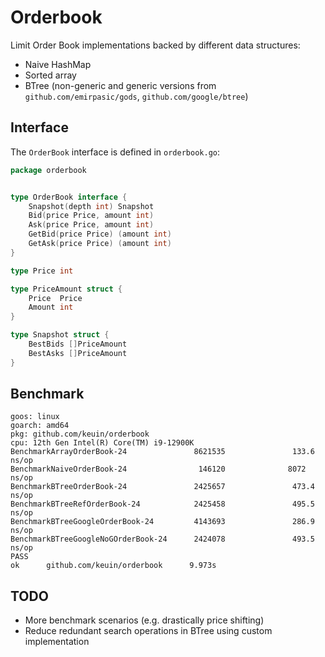 # Orderbook

Limit Order Book implementations backed by different data structures:

- Naive HashMap
- Sorted array
- BTree (non-generic and generic versions from `github.com/emirpasic/gods`, `github.com/google/btree`)

## Interface

The `OrderBook` interface is defined in `orderbook.go`:

```go
package orderbook


type OrderBook interface {
	Snapshot(depth int) Snapshot
	Bid(price Price, amount int)
	Ask(price Price, amount int)
	GetBid(price Price) (amount int)
	GetAsk(price Price) (amount int)
}

type Price int

type PriceAmount struct {
	Price  Price
	Amount int
}

type Snapshot struct {
	BestBids []PriceAmount
	BestAsks []PriceAmount
}
```

## Benchmark

```
goos: linux
goarch: amd64
pkg: github.com/keuin/orderbook
cpu: 12th Gen Intel(R) Core(TM) i9-12900K
BenchmarkArrayOrderBook-24               8621535               133.6 ns/op
BenchmarkNaiveOrderBook-24                146120              8072 ns/op
BenchmarkBTreeOrderBook-24               2425657               473.4 ns/op
BenchmarkBTreeRefOrderBook-24            2425458               495.5 ns/op
BenchmarkBTreeGoogleOrderBook-24         4143693               286.9 ns/op
BenchmarkBTreeGoogleNoGOrderBook-24      2424078               493.5 ns/op
PASS
ok      github.com/keuin/orderbook      9.973s
```

## TODO

- More benchmark scenarios (e.g. drastically price shifting)
- Reduce redundant search operations in BTree using custom implementation
